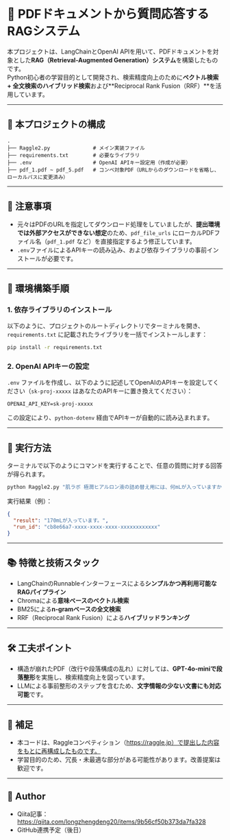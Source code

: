# 🧠 PDFドキュメントから質問応答するRAGシステム

本プロジェクトは、LangChainとOpenAI APIを用いて、PDFドキュメントを対象とした**RAG（Retrieval-Augmented Generation）システム**を構築したものです。  
Python初心者の学習目的として開発され、検索精度向上のために**ベクトル検索 + 全文検索のハイブリッド検索**および**Reciprocal Rank Fusion（RRF）**を活用しています。

---

## 📁 本プロジェクトの構成

```
.
├── Raggle2.py              # メイン実装ファイル
├── requirements.txt        # 必要なライブラリ
├── .env                    # OpenAI APIキー設定用（作成が必要）
├── pdf_1.pdf ~ pdf_5.pdf   # コンペ対象PDF（URLからのダウンロードを省略し、ローカルパスに変更済み）
```

---

## 📌 注意事項

- 元々はPDFのURLを指定してダウンロード処理をしていましたが、**提出環境では外部アクセスができない想定**のため、`pdf_file_urls` にローカルPDFファイル名（`pdf_1.pdf` など）を直接指定するよう修正しています。
- `.env`ファイルによるAPIキーの読み込み、および依存ライブラリの事前インストールが必要です。

---

## 🚀 環境構築手順

### 1. 依存ライブラリのインストール

以下のように、プロジェクトのルートディレクトリでターミナルを開き、`requirements.txt` に記載されたライブラリを一括でインストールします：

```bash
pip install -r requirements.txt
```

### 2. OpenAI APIキーの設定

`.env` ファイルを作成し、以下のように記述してOpenAIのAPIキーを設定してください（`sk-proj-xxxxx` はあなたのAPIキーに置き換えてください）：

```
OPENAI_API_KEY=sk-proj-xxxxx
```

この設定により、`python-dotenv` 経由でAPIキーが自動的に読み込まれます。

---

## 🧪 実行方法

ターミナルで以下のようにコマンドを実行することで、任意の質問に対する回答が得られます。

```bash
python Raggle2.py "肌ラボ 極潤ヒアルロン液の詰め替え用には、何mLが入っていますか？"
```

実行結果（例）：

```json
{
  "result": "170mLが入っています。",
  "run_id": "cb8e66a7-xxxx-xxxx-xxxx-xxxxxxxxxxxx"
}
```

---

## 📚 特徴と技術スタック

- LangChainのRunnableインターフェースによる**シンプルかつ再利用可能なRAGパイプライン**
- Chromaによる**意味ベースのベクトル検索**
- BM25による**n-gramベースの全文検索**
- RRF（Reciprocal Rank Fusion）による**ハイブリッドランキング**

---

## 🛠️ 工夫ポイント

- 構造が崩れたPDF（改行や段落構成の乱れ）に対しては、**GPT-4o-miniで段落整形**を実施し、検索精度向上を図っています。
- LLMによる事前整形のステップを含むため、**文字情報の少ない文書にも対応可能**です。

---

## 📌 補足

- 本コードは、Raggleコンペティション（https://raggle.jp）で提出した内容をもとに再構成したものです。
- 学習目的のため、冗長・未最適な部分がある可能性があります。改善提案は歓迎です。

---

## 👤 Author

- Qiita記事：https://qiita.com/longzhengdeng20/items/9b56cf50b373da7fa328
- GitHub連携予定（後日）
